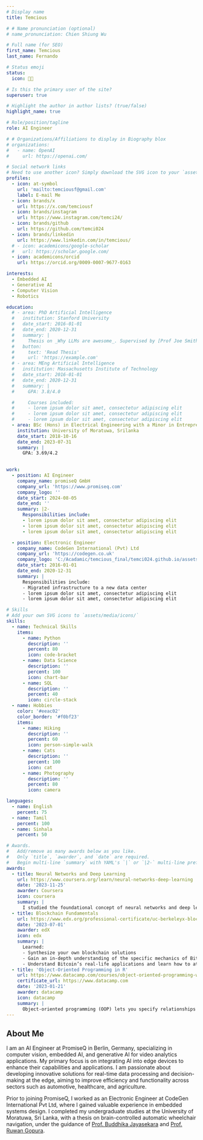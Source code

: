 ```yaml
---
# Display name
title: Temcious

# # Name pronunciation (optional)
# name_pronunciation: Chien Shiung Wu

# Full name (for SEO)
first_name: Temcious
last_name: Fernando

# Status emoji
status:
  icon: 👨‍💻

# Is this the primary user of the site?
superuser: true

# Highlight the author in author lists? (true/false)
highlight_name: true

# Role/position/tagline
role: AI Engineer 

# # Organizations/Affiliations to display in Biography blox
# organizations:
#   - name: OpenAI
#     url: https://openai.com/

# Social network links
# Need to use another icon? Simply download the SVG icon to your `assets/media/icons/` folder.
profiles:
  - icon: at-symbol
    url: 'mailto:temciousf@gmail.com'
    label: E-mail Me
  - icon: brands/x
    url: https://x.com/temciousf
  - icon: brands/instagram
    url: https://www.instagram.com/temci24/
  - icon: brands/github
    url: https://github.com/temci024
  - icon: brands/linkedin
    url: https://www.linkedin.com/in/temcious/
  # - icon: academicons/google-scholar
  #   url: https://scholar.google.com/
  - icon: academicons/orcid
    url: https://orcid.org/0009-0007-9677-0163

interests:
  - Embedded AI
  - Generative AI
  - Computer Vision
  - Robotics

education:
  # - area: PhD Artificial Intelligence
  #   institution: Stanford University
  #   date_start: 2016-01-01
  #   date_end: 2020-12-31
  #   summary: |
  #     Thesis on _Why LLMs are awesome_. Supervised by [Prof Joe Smith](https://example.com). Presented papers at 5 IEEE conferences with the contributions being published in 2 Springer journals.
  #   button:
  #     text: 'Read Thesis'
  #     url: 'https://example.com'
  # - area: MEng Artificial Intelligence
  #   institution: Massachusetts Institute of Technology
  #   date_start: 2016-01-01
  #   date_end: 2020-12-31
  #   summary: |
  #     GPA: 3.8/4.0

  #     Courses included:
  #     - lorem ipsum dolor sit amet, consectetur adipiscing elit
  #     - lorem ipsum dolor sit amet, consectetur adipiscing elit
  #     - lorem ipsum dolor sit amet, consectetur adipiscing elit
  - area: BSc (Hons) in Electrical Engineering with a Minor in Entrepreneurship
    institution: University of Moratuwa, Srilanka
    date_start: 2018-10-16
    date_end: 2023-07-31
    summary: |
      GPA: 3.69/4.2
      

work:
  - position: AI Engineer
    company_name: promiseQ GmbH
    company_url: 'https://www.promiseq.com'
    company_logo: ''
    date_start: 2024-08-05
    date_end: ''
    summary: |2-
      Responsibilities include:
      - lorem ipsum dolor sit amet, consectetur adipiscing elit
      - lorem ipsum dolor sit amet, consectetur adipiscing elit
      - lorem ipsum dolor sit amet, consectetur adipiscing elit

  - position: Electronic Engineer
    company_name: CodeGen International (Pvt) Ltd
    company_url: 'https://codegen.co.uk'
    company_logo: 'C:/Acadamic/temcious_final/temci024.github.io/assets/media/codegen.svg'
    date_start: 2016-01-01
    date_end: 2020-12-31
    summary: |
      Responsibilities include:
      - Migrated infrastructure to a new data center
      - lorem ipsum dolor sit amet, consectetur adipiscing elit
      - lorem ipsum dolor sit amet, consectetur adipiscing elit

# Skills
# Add your own SVG icons to `assets/media/icons/`
skills:
  - name: Technical Skills
    items:
      - name: Python
        description: ''
        percent: 80
        icon: code-bracket
      - name: Data Science
        description: ''
        percent: 100
        icon: chart-bar
      - name: SQL
        description: ''
        percent: 40
        icon: circle-stack
  - name: Hobbies
    color: '#eeac02'
    color_border: '#f0bf23'
    items:
      - name: Hiking
        description: ''
        percent: 60
        icon: person-simple-walk
      - name: Cats
        description: ''
        percent: 100
        icon: cat
      - name: Photography
        description: ''
        percent: 80
        icon: camera

languages:
  - name: English
    percent: 75
  - name: Tamil
    percent: 100
  - name: Sinhala
    percent: 50

# Awards.
#   Add/remove as many awards below as you like.
#   Only `title`, `awarder`, and `date` are required.
#   Begin multi-line `summary` with YAML's `|` or `|2-` multi-line prefix and indent 2 spaces below.
awards:
  - title: Neural Networks and Deep Learning
    url: https://www.coursera.org/learn/neural-networks-deep-learning
    date: '2023-11-25'
    awarder: Coursera
    icon: coursera
    summary: |
      I studied the foundational concept of neural networks and deep learning. By the end, I was familiar with the significant technological trends driving the rise of deep learning; build, train, and apply fully connected deep neural networks; implement efficient (vectorized) neural networks; identify key parameters in a neural network’s architecture; and apply deep learning to your own applications.
  - title: Blockchain Fundamentals
    url: https://www.edx.org/professional-certificate/uc-berkeleyx-blockchain-fundamentals
    date: '2023-07-01'
    awarder: edX
    icon: edx
    summary: |
      Learned:
      - Synthesize your own blockchain solutions
      - Gain an in-depth understanding of the specific mechanics of Bitcoin
      - Understand Bitcoin’s real-life applications and learn how to attack and destroy Bitcoin, Ethereum, smart contracts and Dapps, and alternatives to Bitcoin’s Proof-of-Work consensus algorithm
  - title: 'Object-Oriented Programming in R'
    url: https://www.datacamp.com/courses/object-oriented-programming-with-s3-and-r6-in-r
    certificate_url: https://www.datacamp.com
    date: '2023-01-21'
    awarder: datacamp
    icon: datacamp
    summary: |
      Object-oriented programming (OOP) lets you specify relationships between functions and the objects that they can act on, helping you manage complexity in your code. This is an intermediate level course, providing an introduction to OOP, using the S3 and R6 systems. S3 is a great day-to-day R programming tool that simplifies some of the functions that you write. R6 is especially useful for industry-specific analyses, working with web APIs, and building GUIs.
---
```


## About Me

I am an AI Engineer at PromiseQ in Berlin, Germany, specializing in computer vision, embedded AI, and generative AI for video analytics applications. My primary focus is on integrating AI into edge devices to enhance their capabilities and applications. I am passionate about developing innovative solutions for real-time data processing and decision-making at the edge, aiming to improve efficiency and functionality across sectors such as automotive, healthcare, and agriculture.

Prior to joining PromiseQ, I worked as an Electronic Engineer at CodeGen International Pvt Ltd, where I gained valuable experience in embedded systems design. I completed my undergraduate studies at the University of Moratuwa, Sri Lanka, with a thesis on brain-controlled automatic wheelchair navigation, under the guidance of [Prof. Buddhika Jayasekara](https://uom.lk/staff/Jayasekara.AGBP) and [Prof. Ruwan Gopura](https://uom.lk/staff/Gopura.RARC).
